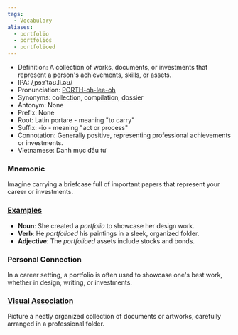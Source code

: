 ```yaml
---
tags:
  - Vocabulary
aliases:
  - portfolio
  - portfolios
  - portfolioed
---
```


- Definition: A collection of works, documents, or investments that represent a person's achievements, skills, or assets.
- IPA: /ˌpɔːrˈtəʊ.li.əʊ/
- Pronunciation: [PORTH-oh-lee-oh](https://www.google.com/search?q=how+to+pronounce+portfolio)
- Synonyms: collection, compilation, dossier
- Antonym: None
- Prefix: None
- Root: Latin portare - meaning "to carry"
- Suffix: -io - meaning "act or process"
- Connotation: Generally positive, representing professional achievements or investments.
- Vietnamese: Danh mục đầu tư

### Mnemonic

Imagine carrying a briefcase full of important papers that represent your career or investments.

### [Examples](https://www.google.com/search?q=portfolio+in+a+sentence)

- **Noun**: She created a *portfolio* to showcase her design work.
- **Verb**: He *portfolioed* his paintings in a sleek, organized folder.
- **Adjective**: The *portfolioed* assets include stocks and bonds.
  
### Personal Connection

In a career setting, a portfolio is often used to showcase one's best work, whether in design, writing, or investments.

### [Visual Association](https://www.google.com/search?tbm=isch&q=portfolio)

Picture a neatly organized collection of documents or artworks, carefully arranged in a professional folder.
